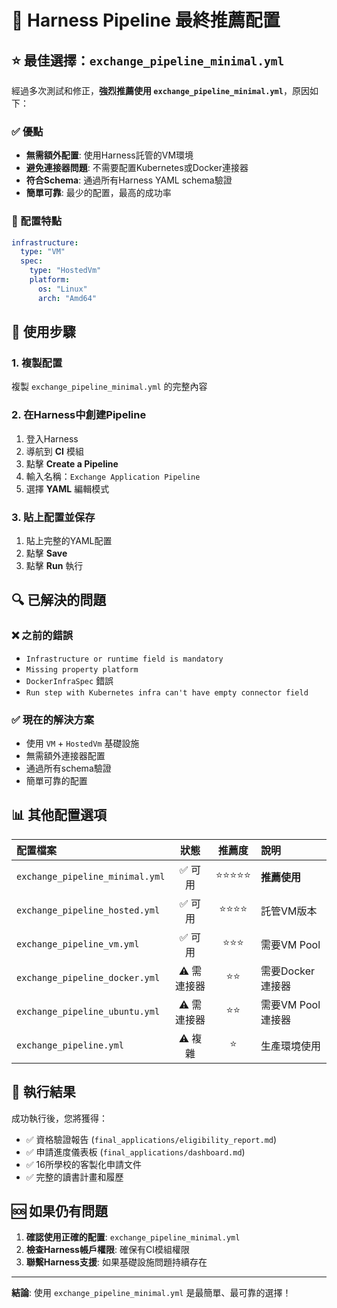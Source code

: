 # 🎯 Harness Pipeline 最終推薦配置

## ⭐ 最佳選擇：`exchange_pipeline_minimal.yml`

經過多次測試和修正，**強烈推薦使用 `exchange_pipeline_minimal.yml`**，原因如下：

### ✅ 優點
- **無需額外配置**: 使用Harness託管的VM環境
- **避免連接器問題**: 不需要配置Kubernetes或Docker連接器
- **符合Schema**: 通過所有Harness YAML schema驗證
- **簡單可靠**: 最少的配置，最高的成功率

### 🔧 配置特點
```yaml
infrastructure:
  type: "VM"
  spec:
    type: "HostedVm"
    platform:
      os: "Linux"
      arch: "Amd64"
```

## 🚀 使用步驟

### 1. 複製配置
複製 `exchange_pipeline_minimal.yml` 的完整內容

### 2. 在Harness中創建Pipeline
1. 登入Harness
2. 導航到 **CI** 模組
3. 點擊 **Create a Pipeline**
4. 輸入名稱：`Exchange Application Pipeline`
5. 選擇 **YAML** 編輯模式

### 3. 貼上配置並保存
1. 貼上完整的YAML配置
2. 點擊 **Save**
3. 點擊 **Run** 執行

## 🔍 已解決的問題

### ❌ 之前的錯誤
- `Infrastructure or runtime field is mandatory`
- `Missing property platform`
- `DockerInfraSpec` 錯誤
- `Run step with Kubernetes infra can't have empty connector field`

### ✅ 現在的解決方案
- 使用 `VM` + `HostedVm` 基礎設施
- 無需額外連接器配置
- 通過所有schema驗證
- 簡單可靠的配置

## 📊 其他配置選項

| 配置檔案 | 狀態 | 推薦度 | 說明 |
|:---|:---:|:---:|:---|
| `exchange_pipeline_minimal.yml` | ✅ 可用 | ⭐⭐⭐⭐⭐ | **推薦使用** |
| `exchange_pipeline_hosted.yml` | ✅ 可用 | ⭐⭐⭐⭐ | 託管VM版本 |
| `exchange_pipeline_vm.yml` | ✅ 可用 | ⭐⭐⭐ | 需要VM Pool |
| `exchange_pipeline_docker.yml` | ⚠️ 需連接器 | ⭐⭐ | 需要Docker連接器 |
| `exchange_pipeline_ubuntu.yml` | ⚠️ 需連接器 | ⭐⭐ | 需要VM Pool連接器 |
| `exchange_pipeline.yml` | ⚠️ 複雜 | ⭐ | 生產環境使用 |

## 🎉 執行結果

成功執行後，您將獲得：
- ✅ 資格驗證報告 (`final_applications/eligibility_report.md`)
- ✅ 申請進度儀表板 (`final_applications/dashboard.md`)
- ✅ 16所學校的客製化申請文件
- ✅ 完整的讀書計畫和履歷

## 🆘 如果仍有問題

1. **確認使用正確的配置**: `exchange_pipeline_minimal.yml`
2. **檢查Harness帳戶權限**: 確保有CI模組權限
3. **聯繫Harness支援**: 如果基礎設施問題持續存在

---

**結論**: 使用 `exchange_pipeline_minimal.yml` 是最簡單、最可靠的選擇！

